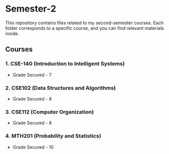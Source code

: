 # Semester-2

This repository contains files related to my second-semester courses. Each folder corresponds to a specific course, and you can find relevant materials inside.

## Courses

### 1. CSE-140 (Introduction to Intelligent Systems)

- Grade Secured - 7

### 2. CSE102 (Data Structures and Algorithms)

- Grade Secured - 8

### 3. CSE112 (Computer Organization)

- Grade Secured - 8

### 4. MTH201 (Probability and Statistics)

- Grade Secured - 10



